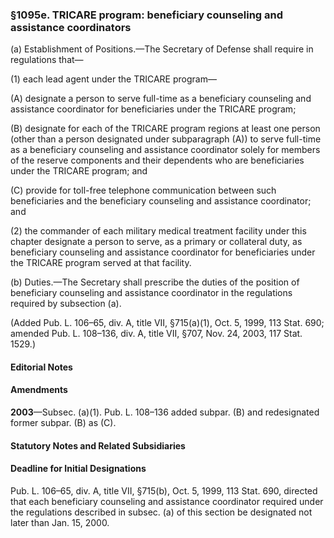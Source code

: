 ### §1095e. TRICARE program: beneficiary counseling and assistance coordinators ###

(a) Establishment of Positions.—The Secretary of Defense shall require in regulations that—

(1) each lead agent under the TRICARE program—

(A) designate a person to serve full-time as a beneficiary counseling and assistance coordinator for beneficiaries under the TRICARE program;

(B) designate for each of the TRICARE program regions at least one person (other than a person designated under subparagraph (A)) to serve full-time as a beneficiary counseling and assistance coordinator solely for members of the reserve components and their dependents who are beneficiaries under the TRICARE program; and

(C) provide for toll-free telephone communication between such beneficiaries and the beneficiary counseling and assistance coordinator; and

(2) the commander of each military medical treatment facility under this chapter designate a person to serve, as a primary or collateral duty, as beneficiary counseling and assistance coordinator for beneficiaries under the TRICARE program served at that facility.

(b) Duties.—The Secretary shall prescribe the duties of the position of beneficiary counseling and assistance coordinator in the regulations required by subsection (a).

(Added Pub. L. 106–65, div. A, title VII, §715(a)(1), Oct. 5, 1999, 113 Stat. 690; amended Pub. L. 108–136, div. A, title VII, §707, Nov. 24, 2003, 117 Stat. 1529.)

#### **Editorial Notes** ####

#### Amendments ####

**2003**—Subsec. (a)(1). Pub. L. 108–136 added subpar. (B) and redesignated former subpar. (B) as (C).

#### **Statutory Notes and Related Subsidiaries** ####

#### Deadline for Initial Designations ####

Pub. L. 106–65, div. A, title VII, §715(b), Oct. 5, 1999, 113 Stat. 690, directed that each beneficiary counseling and assistance coordinator required under the regulations described in subsec. (a) of this section be designated not later than Jan. 15, 2000.